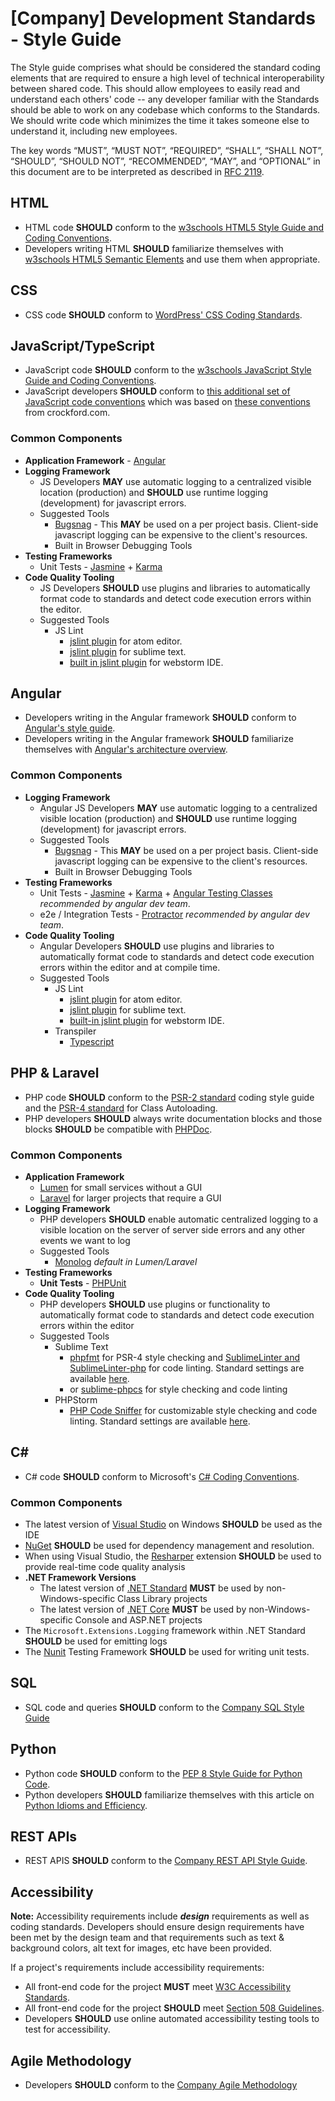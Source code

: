 # \[Company\] Development Standards - Style Guide

The Style guide comprises what should be considered the standard coding elements that are required to ensure a high level of technical interoperability between shared code. This should allow employees to easily read and understand each others' code -- any developer familiar with the Standards should be able to work on any codebase which conforms to the Standards. We should write code which minimizes the time it takes someone else to understand it, including new employees.

The key words “MUST”, “MUST NOT”, “REQUIRED”, “SHALL”, “SHALL NOT”, “SHOULD”, “SHOULD NOT”, “RECOMMENDED”, “MAY”, and “OPTIONAL” in this document are to be interpreted as described in [RFC 2119](http://www.ietf.org/rfc/rfc2119.txt).

## HTML
* HTML code **SHOULD** conform to the [w3schools HTML5 Style Guide and Coding Conventions](https://www.w3schools.com/html/html5_syntax.asp).
* Developers writing HTML **SHOULD** familiarize themselves with [w3schools HTML5 Semantic Elements](https://www.w3schools.com/html/html5_semantic_elements.asp) and use them when appropriate.

## CSS
* CSS code **SHOULD** conform to [WordPress' CSS Coding Standards](https://make.wordpress.org/core/handbook/best-practices/coding-standards/css/).

## JavaScript/TypeScript
* JavaScript code **SHOULD** conform to the [w3schools JavaScript Style Guide and Coding Conventions](https://www.w3schools.com/js/js_conventions.asp).
* JavaScript developers **SHOULD** conform to [this additional set of JavaScript code conventions](javascript.md) which was based on [these conventions](http://javascript.crockford.com/code.html) from crockford.com.

### Common Components
* **Application Framework** - [Angular](#angular)
* **Logging Framework**
    * JS Developers **MAY** use automatic logging to a centralized visible location (production) and **SHOULD** use runtime logging (development) for javascript errors.
    * Suggested Tools
        * [Bugsnag](https://www.bugsnag.com/platforms/javascript/) - This **MAY** be used on a per project basis. Client-side javascript logging can be expensive to the client's resources.
        * Built in Browser Debugging Tools
* **Testing Frameworks**
    * Unit Tests - [Jasmine](https://jasmine.github.io/) + [Karma](https://karma-runner.github.io/1.0/index.html)
* **Code Quality Tooling**
    * JS Developers **SHOULD** use plugins and libraries to automatically format code to standards and detect code execution errors within the editor.
    * Suggested Tools
        * JS Lint
            * [jslint plugin](https://atom.io/packages/jslint) for atom editor.
            * [jslint plugin](https://github.com/73rhodes/Sublime-JSLint) for sublime text.
            * [built in jslint plugin](https://www.jetbrains.com/help/webstorm/2017.1/jslint.html) for webstorm IDE.

## Angular
* Developers writing in the Angular framework **SHOULD** conform to [Angular's style guide](https://angular.io/docs/ts/latest/guide/style-guide.html).
* Developers writing in the Angular framework **SHOULD** familiarize themselves with [Angular's architecture overview](https://angular.io/docs/ts/latest/guide/architecture.html).

### Common Components
* **Logging Framework**
    * Angular JS Developers **MAY** use automatic logging to a centralized visible location (production) and **SHOULD** use runtime logging (development) for javascript errors.
    * Suggested Tools
        * [Bugsnag](https://www.bugsnag.com/platforms/javascript/) - This **MAY** be used on a per project basis. Client-side javascript logging can be expensive to the client's resources.
        * Built in Browser Debugging Tools
* **Testing Frameworks**
    * Unit Tests - [Jasmine](https://jasmine.github.io/) + [Karma](https://karma-runner.github.io/1.0/index.html) + [Angular Testing Classes](https://angular.io/docs/ts/latest/guide/testing.html) _recommended by angular dev team_.
    * e2e / Integration Tests - [Protractor](http://www.protractortest.org/#/) _recommended by angular dev team_.
* **Code Quality Tooling**
    * Angular Developers **SHOULD** use plugins and libraries to automatically format code to standards and detect code execution errors within the editor and at compile time.
    * Suggested Tools
        * JS Lint
            * [jslint plugin](https://atom.io/packages/jslint) for atom editor.
            * [jslint plugin](https://github.com/73rhodes/Sublime-JSLint) for sublime text.
            * [built-in jslint plugin](https://www.jetbrains.com/help/webstorm/2017.1/jslint.html) for webstorm IDE.
        * Transpiler
            * [Typescript](https://www.typescriptlang.org/docs/home.html)

## PHP & Laravel
* PHP code **SHOULD** conform to the [PSR-2 standard](http://www.php-fig.org/psr/psr-2/) coding style guide and the [PSR-4 standard](http://www.php-fig.org/psr/psr-4/) for Class Autoloading.
* PHP developers **SHOULD** always write documentation blocks and those blocks **SHOULD** be compatible with [PHPDoc](https://www.phpdoc.org/).

### Common Components
* **Application Framework**
  * [Lumen](https://lumen.laravel.com) for small services without a GUI
  * [Laravel](https://laravel.com/) for larger projects that require a GUI
* **Logging Framework**
  * PHP developers **SHOULD** enable automatic centralized logging to a visible location on the server of server side errors and any other events we want to log
  * Suggested Tools
	  * [Monolog](https://github.com/Seldaek/monolog) _default in Lumen/Laravel_
* **Testing Frameworks**
    * **Unit Tests** - [PHPUnit](https://phpunit.de/)
* **Code Quality Tooling**
	* PHP developers **SHOULD** use plugins or functionality to automatically format code to standards and detect code execution errors within the editor
	* Suggested Tools
		* Sublime Text
			* [phpfmt](https://github.com/nanch/sublime-phpfmt) for PSR-4 style checking and [SublimeLinter and SublimeLinter-php](http://www.sublimelinter.com/) for code linting. Standard settings are available [here](settings/sublime-text-3/phpfmt.sublime-settings).
			* or [sublime-phpcs](https://github.com/benmatselby/sublime-phpcs) for style checking and code linting
		* PHPStorm
			* [PHP Code Sniffer](https://confluence.jetbrains.com/display/PhpStorm/PHP+Code+Sniffer+in+PhpStorm) for customizable style checking and code linting. Standard settings are available [here](settings/phpstorm/psr2.xml).

## C&#35;

* C# code **SHOULD** conform to Microsoft's [C# Coding Conventions](https://docs.microsoft.com/en-us/dotnet/articles/csharp/programming-guide/inside-a-program/coding-conventions).

### Common Components
- The latest version of [Visual Studio](https://www.visualstudio.com/) on Windows **SHOULD** be used as the IDE
- [NuGet](https://www.nuget.org/) **SHOULD** be used for dependency management and resolution.
- When using Visual Studio, the [Resharper](https://www.jetbrains.com/resharper/) extension **SHOULD** be used to provide real-time code quality analysis
- **.NET Framework Versions**
  - The latest version of [.NET Standard](https://docs.microsoft.com/en-us/dotnet/standard/library) **MUST** be used by non-Windows-specific Class Library projects
  - The latest version of [.NET Core](https://dotnet.github.io/) **MUST** be used by non-Windows-specific Console and ASP.NET projects
- The `Microsoft.Extensions.Logging` framework within .NET Standard **SHOULD** be used for emitting logs
- The [Nunit](https://www.nunit.org/) Testing Framework **SHOULD** be used for writing unit tests.

## SQL
* SQL code and queries **SHOULD** conform to the [Company SQL Style Guide](sql.md)

## Python
* Python code **SHOULD** conform to the [PEP 8 Style Guide for Python Code](https://www.python.org/dev/peps/pep-0008/).
* Python developers **SHOULD** familiarize themselves with this article on [Python Idioms and Efficiency](https://www.memonic.com/user/pneff/folder/python/id/1bufp).

## REST APIs

* REST APIS **SHOULD** conform to the [Company REST API Style Guide](rest_style_guide.md).

## Accessibility
**Note:** Accessibility requirements include ***design*** requirements as well as coding standards. Developers should ensure design requirements have been met by the design team and that requirements such as text & background colors, alt text for images, etc have been provided.

If a project's requirements include accessibility requirements:

* All front-end code for the project **MUST** meet [W3C Accessibility Standards](https://www.w3.org/standards/webdesign/accessibility).
* All front-end code for the project **SHOULD** meet [Section 508 Guidelines](https://www.section508.gov/).
* Developers **SHOULD** use online automated accessibility testing tools to test for accessibility.

## Agile Methodology

* Developers **SHOULD** conform to the [Company Agile Methodology](agile.md)
